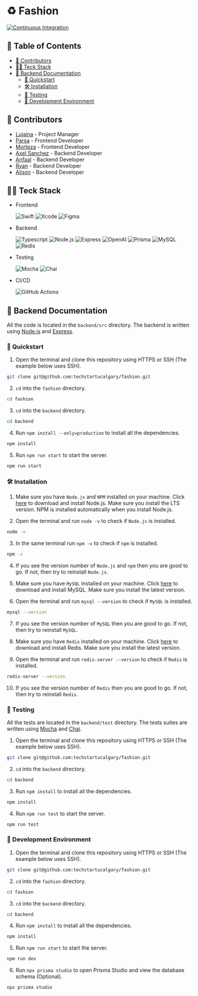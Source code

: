 # ♻️ Fashion

[![Continuous Integration](https://github.com/techstartucalgary/fashion/actions/workflows/ci.yml/badge.svg)](https://github.com/techstartucalgary/fashion/actions/workflows/ci.yml)

## 📖 Table of Contents

- [📝 Contributors](#-contributors)
- [👨‍💻 Teck Stack](#-teck-stack)
- [🚀 Backend Documentation](#-backend-documentation)
  - [🏃 Quickstart](#-quickstart)
  - [🛠️ Installation](#️-installation)
  - [🧪 Testing](#-testing)
  - [🚧 Development Environment](#-development-environment)

## 📝 Contributors

- [Lujaina]() - Project Manager
- [Parsa]() - Frontend Developer
- [Morteza]() - Frontend Developer
- [Axel Sanchez](https://github.com/Axeloooo) - Backend Developer
- [Anfaal]() - Backend Developer
- [Ryan]() - Backend Developer
- [Alison]() - Backend Developer

## 👨‍💻 Teck Stack

- Frontend

  ![Swift](https://img.shields.io/badge/Swift-F05138.svg?style=for-the-badge&logo=Swift&logoColor=white)
  ![Xcode](https://img.shields.io/badge/Xcode-1575F9.svg?style=for-the-badge&logo=Xcode&logoColor=white)
  ![Figma](https://img.shields.io/badge/Figma-F24E1E.svg?style=for-the-badge&logo=Figma&logoColor=white)

- Backend

  ![Typescript](https://img.shields.io/badge/TypeScript-3178C6.svg?style=for-the-badge&logo=TypeScript&logoColor=white)
  ![Node.js](https://img.shields.io/badge/Node.js-339933.svg?style=for-the-badge&logo=nodedotjs&logoColor=white)
  ![Express](https://img.shields.io/badge/Express-000000.svg?style=for-the-badge&logo=Express&logoColor=white)
  ![OpenAI](https://img.shields.io/badge/OpenAI-412991.svg?style=for-the-badge&logo=OpenAI&logoColor=white)
  ![Prisma](https://img.shields.io/badge/Prisma-2D3748.svg?style=for-the-badge&logo=Prisma&logoColor=white)
  ![MySQL](https://img.shields.io/badge/MySQL-4479A1.svg?style=for-the-badge&logo=MySQL&logoColor=white)
  ![Redis](https://img.shields.io/badge/Redis-DC382D.svg?style=for-the-badge&logo=Redis&logoColor=white)

- Testing

  ![Mocha](https://img.shields.io/badge/Mocha-8D6748.svg?style=for-the-badge&logo=Mocha&logoColor=white)
  ![Chai](https://img.shields.io/badge/Chai-A30701.svg?style=for-the-badge&logo=Chai&logoColor=white)

- CI/CD

  ![GitHub Actions](https://img.shields.io/badge/GitHub%20Actions-2088FF.svg?style=for-the-badge&logo=GitHub%20Actions&logoColor=white)

## 🚀 Backend Documentation

All the code is located in the `backend/src` directory. The backend is written using [Node.js](https://nodejs.org/en/) and [Express](https://expressjs.com/).

### 🏃 Quickstart

1. Open the terminal and clone this repository using HTTPS or SSH (The example below uses SSH).

```bash
git clone git@github.com:techstartucalgary/fashion.git
```

2. `cd` into the `fashion` directory.

```bash
cd fashion
```

3. `cd` into the `backend` directory.

```bash
cd backend
```

4. Run `npm install --only=production` to install all the dependencies.

```bash
npm install
```

5. Run `npm run start` to start the server.

```bash
npm run start
```

### 🛠️ Installation

1. Make sure you have `Node.js` and `NPM` installed on your machine. Click [here](https://nodejs.org/en/) to download and install Node.js. Make sure you install the LTS version. NPM is installed automatically when you install Node.js.

2. Open the terminal and run `node -v` to check if `Node.js` is installed.

```bash
node -v
```

3. In the same terminal run `npm -v` to check if `npm` is installed.

```bash
npm -v
```

4. If you see the version number of `Node.js` and `npm` then you are good to go. If not, then try to reinstall `Node.js`.

5. Make sure you have `MySQL` installed on your machine. Click [here](https://dev.mysql.com/downloads/mysql/) to download and install MySQL. Make sure you install the latest version.

6. Open the terminal and run `mysql --version` to check if `MySQL` is installed.

```bash
mysql --version
```

7. If you see the version number of `MySQL` then you are good to go. If not, then try to reinstall `MySQL`.

8. Make sure you have `Redis` installed on your machine. Click [here](https://redis.io/download) to download and install Redis. Make sure you install the latest version.

9. Open the terminal and run `redis-server --version` to check if `Redis` is installed.

```bash
redis-server --version
```

10. If you see the version number of `Redis` then you are good to go. If not, then try to reinstall `Redis`.

### 🧪 Testing

All the tests are located in the `backend/test` directory. The tests suites are written using [Mocha](https://mochajs.org/) and [Chai](https://www.chaijs.com/).

1. Open the terminal and clone this repository using HTTPS or SSH (The example below uses SSH).

```bash
git clone git@github.com:techstartucalgary/fashion.git
```

2. `cd` into the `backend` directory.

```bash
cd backend
```

3. Run `npm install` to install all the dependencies.

```bash
npm install
```

4. Run `npm run test` to start the server.

```bash
npm run test
```

### 🚧 Development Environment

1. Open the terminal and clone this repository using HTTPS or SSH (The example below uses SSH).

```bash
git clone git@github.com:techstartucalgary/fashion.git
```

2. `cd` into the `fashion` directory.

```bash
cd fashion
```

3. `cd` into the `backend` directory.

```bash
cd backend
```

4. Run `npm install` to install all the dependencies.

```bash
npm install
```

5. Run `npm run start` to start the server.

```bash
npm run dev
```

6. Run `npx prisma studio` to open Prisma Studio and view the database schema (Optional).

```bash
npx prisma studio
```
